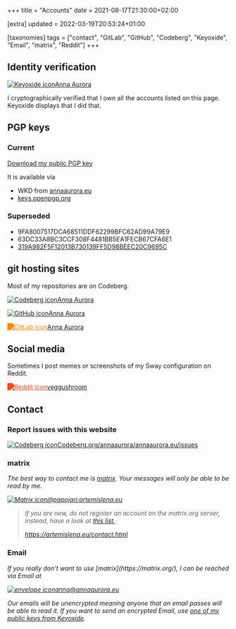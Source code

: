 +++
title = "Accounts"
date = 2021-08-17T21:30:00+02:00

[extra]
updated = 2022-03-19T20:53:24+01:00

[taxonomies]
tags = ["contact", "GitLab", "GitHub", "Codeberg", "Keyoxide", "Email", "matrix", "Reddit"]
+++
## Identity verification

<a href="https://keyoxide.org/E71487CE9FA30D35ED9668A6B1BDDD56BCE7CD72">
	<p class="badge">
		<img src="https://keyoxide.org/static/img/logo_circle.png" alt="Keyoxide icon"/>Anna Aurora
	</p>
</a>

I cryptographically verified that I own all the accounts listed on this page. Keyoxide displays that I did that.

## PGP keys

### Current

<a href="/.well-known/openpgpkey/hu/fxy63pyohfbm34b533z1nk4bhfhbkpsh">
	<p class="badge">
		Download my public PGP key
	</p>
</a>

It is available via
- WKD from [annaaurora.eu](https://annaaurora.eu)
- [keys.openpgp.org](https://keys.openpgp.org/vks/v1/by-fingerprint/E71487CE9FA30D35ED9668A6B1BDDD56BCE7CD72)

### Superseded

- 9FA8007517DCA68511DDF62299BFC62AD99A79E9
- 63DC33A8BC3CCF308F4481BB5EA1FECB67CFA6E1
- [319A982F5F12013B730139FF5D98BEEC20C9695C](https://keys.openpgp.org/vks/v1/by-fingerprint/319A982F5F12013B730139FF5D98BEEC20C9695C)

## git hosting sites

Most of my repositories are on Codeberg.

<a href="https://codeberg.org/annaaurora">
	<p class="badge">
		<img class="white-when-dark" src="../logos/codeberg.svg" alt="Codeberg icon"/>Anna Aurora
	</p>
</a>

<a href="https://github.com/annaaurora">
	<p class="badge">
		<img class="white-when-dark" src="../fontawesome/svgs/brands/github.svg" alt="GitHub icon"/>Anna Aurora
	</p>
</a>

<a href="https://gitlab.com/annaaurora">
	<p class="badge">
		<img style="filter: invert(50%) sepia(100%) saturate(250%) hue-rotate(350deg)
		brightness(90%) contrast(200%);" src="../fontawesome/svgs/brands/gitlab.svg" alt="GitLab icon"/>Anna Aurora
	</p>
</a>

## Social media

Sometimes I post memes or screenshots of my Sway configuration on Reddit.

<a href="https://reddit.artemislena.eu/u/veggushroom">
	<p class="badge">
		<img style="filter: invert(50%) sepia(100%) saturate(250%) hue-rotate(315deg)
		brightness(90%) contrast(600%);" src="../fontawesome/svgs/brands/reddit-alien.svg" alt="Reddit icon"/>veggushroom
	</p>
</a>

## Contact

### Report issues with this website

<a href="https://codeberg.org/annaaurora/annaaurora.eu/issues">
	<p class="badge">
		<img class="white-when-dark" src="../logos/codeberg.svg" alt="Codeberg icon"/>Codeberg.org/annaaurora/annaaurora.eu/issues
	</p>
</a>

### matrix

<address>

The best way to contact me is [matrix](https://matrix.org/). Your messages will only be able to be read by me.

<a href="https://matrix.to/#/@papojari:artemislena.eu">
	<p class="badge">
		<img class="white-when-dark" src="../logos/matrix.svg" alt="Matrix icon"/>@papojari:artemislena.eu
	</p>
</a>

> If you are new, do not register an account on the matrix.org server, instead, have a look at [this list.](https://github.com/techlore/faq-bot/blob/6c257e35c9033de7222be16528f3ab39a466b56a/faq.json#L10)
>
> <https://artemislena.eu/contact.html>
</address>

### Email

<address>
If you really don't want to use [matrix](https://matrix.org/), I can be reached via Email at

<a href="mailto:anna@annaaurora.eu">
	<p class="badge">
		<img class="white-when-dark" src="../fontawesome/svgs/regular/envelope.svg" alt="envelope icon"/>anna@annaaurora.eu
	</p>
</a>

Our emails will be unencrypted meaning anyone that an email passes will be able to read it. If you want to send an encrypted Email, use [one of my public keys from Keyoxide](#identity-verification).
</address>
